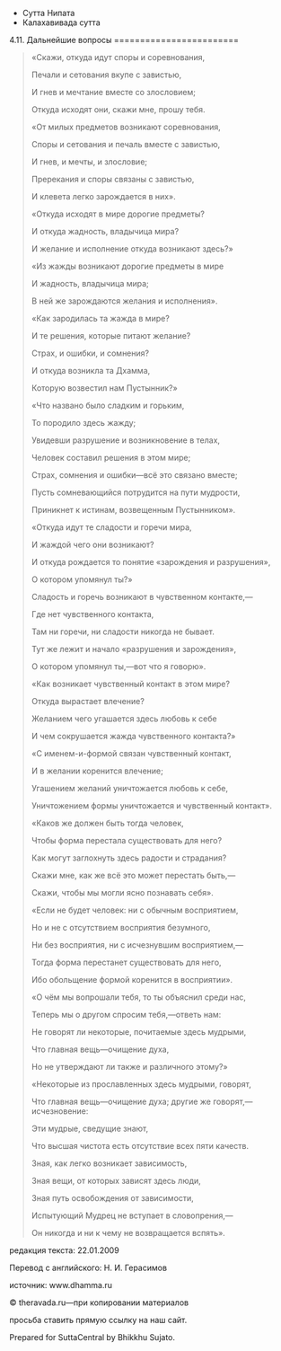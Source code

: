 









* Сутта Нипата
* Калахавивада сутта


4\.11\. Дальнейшие вопросы
\=\=\=\=\=\=\=\=\=\=\=\=\=\=\=\=\=\=\=\=\=\=\=\=




> «Скажи, откуда идут споры и соревнования,  
> 
> Печали и сетования вкупе с завистью,  
> 
> И гнев и мечтание вместе со злословием;  
> 
> Откуда исходят они, скажи мне, прошу тебя\.
> 
> 
> «От милых предметов возникают соревнования,  
> 
> Споры и сетования и печаль вместе с завистью,  
> 
> И гнев, и мечты, и злословие;  
> 
> Пререкания и споры связаны с завистью,  
> 
> И клевета легко зарождается в них»\.
> 
> 
> «Откуда исходят в мире дорогие предметы?  
> 
> И откуда жадность, владычица мира?  
> 
> И желание и исполнение откуда возникают здесь?»
> 
> 
> «Из жажды возникают дорогие предметы в мире  
> 
> И жадность, владычица мира;  
> 
> В ней же зарождаются желания и исполнения»\.
> 
> 
> «Как зародилась та жажда в мире?  
> 
> И те решения, которые питают желание?  
> 
> Страх, и ошибки, и сомнения?  
> 
> И откуда возникла та Дхамма,  
> 
> Которую возвестил нам Пустынник?»
> 
> 
> «Что названо было сладким и горьким,  
> 
> То породило здесь жажду;  
> 
> Увидевши разрушение и возникновение в телах,  
> 
> Человек составил решения в этом мире;  
> 
> Страх, сомнения и ошибки—всё это связано вместе;  
> 
> Пусть сомневающийся потрудится на пути мудрости,  
> 
> Приникнет к истинам, возвещенным Пустынником»\.
> 
> 
> «Откуда идут те сладости и горечи мира,  
> 
> И жаждой чего они возникают?  
> 
> И откуда рождается то понятие «зарождения и разрушения»,  
> 
> О котором упомянул ты?»
> 
> 
> Сладость и горечь возникают в чувственном контакте,—  
> 
> Где нет чувственного контакта,  
> 
> Там ни горечи, ни сладости никогда не бывает\.  
> 
> Тут же лежит и начало «разрушения и зарождения»,  
> 
> О котором упомянул ты,—вот что я говорю»\.
> 
> 
> «Как возникает чувственный контакт в этом мире?  
> 
> Откуда вырастает влечение?  
> 
> Желанием чего угашается здесь любовь к себе  
> 
> И чем сокрушается жажда чувственного контакта?»
> 
> 
> «С именем\-и\-формой связан чувственный контакт,  
> 
> И в желании коренится влечение;  
> 
> Угашением желаний уничтожается любовь к себе,  
> 
> Уничтожением формы уничтожается и чувственный контакт»\.
> 
> 
> «Каков же должен быть тогда человек,  
> 
> Чтобы форма перестала существовать для него?  
> 
> Как могут заглохнуть здесь радости и страдания?  
> 
> Скажи мне, как же всё это может перестать быть,—  
> 
> Скажи, чтобы мы могли ясно познавать себя»\.
> 
> 
> «Если не будет человек: ни с обычным восприятием,  
> 
> Но и не с отсутствием восприятия безумного,  
> 
> Ни без восприятия, ни с исчезнувшим восприятием,—  
> 
> Тогда форма перестанет существовать для него,  
> 
> Ибо обольщение формой коренится в восприятии»\.
> 
> 
> «О чём мы вопрошали тебя, то ты объяснил среди нас,  
> 
> Теперь мы о другом спросим тебя,—ответь нам:  
> 
> Не говорят ли некоторые, почитаемые здесь мудрыми,  
> 
> Что главная вещь—очищение духа,  
> 
> Но не утверждают ли также и различного этому?»
> 
> 
> «Некоторые из прославленных здесь мудрыми, говорят,  
> 
> Что главная вещь—очищение духа; другие же говорят,—исчезновение:  
> 
> Эти мудрые, сведущие знают,  
> 
> Что высшая чистота есть отсутствие всех пяти качеств\.
> 
> 
> Зная, как легко возникает зависимость,  
> 
> Зная вещи, от которых зависят здесь люди,  
> 
> Зная путь освобождения от зависимости,  
> 
> Испытующий Мудрец не вступает в словопрения,—  
> 
> Он никогда и ни к чему не возвращается вспять»\.



редакция текста: 22\.01\.2009


Перевод с английского: Н\. И\. Герасимов


источник: www\.dhamma\.ru


© theravada\.ru—при копировании материалов


просьба ставить прямую ссылку на наш сайт\.


Prepared for SuttaCentral by Bhikkhu Sujato\.






